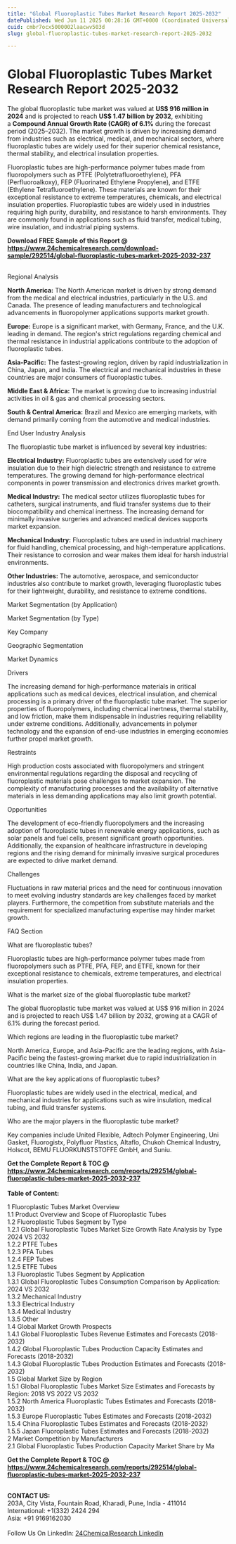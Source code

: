 ```yaml
---
title: "Global Fluoroplastic Tubes Market Research Report 2025-2032"
datePublished: Wed Jun 11 2025 00:28:16 GMT+0000 (Coordinated Universal Time)
cuid: cmbr7ocx5000002laacwv503d
slug: global-fluoroplastic-tubes-market-research-report-2025-2032

---
```


# Global Fluoroplastic Tubes Market Research Report 2025-2032

<p>The global fluoroplastic tube market was valued at <strong>US$ 916 million in 2024</strong> and is projected to reach <strong>US$ 1.47 billion by 2032</strong>, exhibiting a <strong>Compound Annual Growth Rate (CAGR) of 6.1%</strong> during the forecast period (2025–2032). The market growth is driven by increasing demand from industries such as electrical, medical, and mechanical sectors, where fluoroplastic tubes are widely used for their superior chemical resistance, thermal stability, and electrical insulation properties.</p><p>
</p><p>Fluoroplastic tubes are high-performance polymer tubes made from fluoropolymers such as PTFE (Polytetrafluoroethylene), PFA (Perfluoroalkoxy), FEP (Fluorinated Ethylene Propylene), and ETFE (Ethylene Tetrafluoroethylene). These materials are known for their exceptional resistance to extreme temperatures, chemicals, and electrical insulation properties. Fluoroplastic tubes are widely used in industries requiring high purity, durability, and resistance to harsh environments. They are commonly found in applications such as fluid transfer, medical tubing, wire insulation, and industrial piping systems.</p><div><b>Download FREE Sample of this Report @ 
            <a href="https://www.24chemicalresearch.com/download-sample/292514/global-fluoroplastic-tubes-market-2025-2032-237">
            https://www.24chemicalresearch.com/download-sample/292514/global-fluoroplastic-tubes-market-2025-2032-237</a></b></div><br><p>
Regional Analysis</p><p>
</p><p><strong>North America:</strong> The North American market is driven by strong demand from the medical and electrical industries, particularly in the U.S. and Canada. The presence of leading manufacturers and technological advancements in fluoropolymer applications supports market growth.</p><p>
</p><p><strong>Europe:</strong> Europe is a significant market, with Germany, France, and the U.K. leading in demand. The region's strict regulations regarding chemical and thermal resistance in industrial applications contribute to the adoption of fluoroplastic tubes.</p><p>
</p><p><strong>Asia-Pacific:</strong> The fastest-growing region, driven by rapid industrialization in China, Japan, and India. The electrical and mechanical industries in these countries are major consumers of fluoroplastic tubes.</p><p>
</p><p><strong>Middle East &amp; Africa:</strong> The market is growing due to increasing industrial activities in oil &amp; gas and chemical processing sectors.</p><p>
</p><p><strong>South &amp; Central America:</strong> Brazil and Mexico are emerging markets, with demand primarily coming from the automotive and medical industries.</p><p>
End User Industry Analysis</p><p>
</p><p>The fluoroplastic tube market is influenced by several key industries:</p><p>
</p><p><strong>Electrical Industry:</strong> Fluoroplastic tubes are extensively used for wire insulation due to their high dielectric strength and resistance to extreme temperatures. The growing demand for high-performance electrical components in power transmission and electronics drives market growth.</p><p>
</p><p><strong>Medical Industry:</strong> The medical sector utilizes fluoroplastic tubes for catheters, surgical instruments, and fluid transfer systems due to their biocompatibility and chemical inertness. The increasing demand for minimally invasive surgeries and advanced medical devices supports market expansion.</p><p>
</p><p><strong>Mechanical Industry:</strong> Fluoroplastic tubes are used in industrial machinery for fluid handling, chemical processing, and high-temperature applications. Their resistance to corrosion and wear makes them ideal for harsh industrial environments.</p><p>
</p><p><strong>Other Industries:</strong> The automotive, aerospace, and semiconductor industries also contribute to market growth, leveraging fluoroplastic tubes for their lightweight, durability, and resistance to extreme conditions.</p><p>
Market Segmentation (by Application)</p><p>
</p><p>
Market Segmentation (by Type)</p><p>
</p><p>
Key Company</p><p>
</p><p>
Geographic Segmentation</p><p>
</p><p>
Market Dynamics</p><p>
Drivers</p><p>
</p><p>The increasing demand for high-performance materials in critical applications such as medical devices, electrical insulation, and chemical processing is a primary driver of the fluoroplastic tube market. The superior properties of fluoropolymers, including chemical inertness, thermal stability, and low friction, make them indispensable in industries requiring reliability under extreme conditions. Additionally, advancements in polymer technology and the expansion of end-use industries in emerging economies further propel market growth.</p><p>
Restraints</p><p>
</p><p>High production costs associated with fluoropolymers and stringent environmental regulations regarding the disposal and recycling of fluoroplastic materials pose challenges to market expansion. The complexity of manufacturing processes and the availability of alternative materials in less demanding applications may also limit growth potential.</p><p>
Opportunities</p><p>
</p><p>The development of eco-friendly fluoropolymers and the increasing adoption of fluoroplastic tubes in renewable energy applications, such as solar panels and fuel cells, present significant growth opportunities. Additionally, the expansion of healthcare infrastructure in developing regions and the rising demand for minimally invasive surgical procedures are expected to drive market demand.</p><p>
Challenges</p><p>
</p><p>Fluctuations in raw material prices and the need for continuous innovation to meet evolving industry standards are key challenges faced by market players. Furthermore, the competition from substitute materials and the requirement for specialized manufacturing expertise may hinder market growth.</p><p>
FAQ Section</p><p>
What are fluoroplastic tubes?</p><p>
</p><p>Fluoroplastic tubes are high-performance polymer tubes made from fluoropolymers such as PTFE, PFA, FEP, and ETFE, known for their exceptional resistance to chemicals, extreme temperatures, and electrical insulation properties.</p><p>
What is the market size of the global fluoroplastic tube market?</p><p>
</p><p>The global fluoroplastic tube market was valued at US$ 916 million in 2024 and is projected to reach US$ 1.47 billion by 2032, growing at a CAGR of 6.1% during the forecast period.</p><p>
Which regions are leading in the fluoroplastic tube market?</p><p>
</p><p>North America, Europe, and Asia-Pacific are the leading regions, with Asia-Pacific being the fastest-growing market due to rapid industrialization in countries like China, India, and Japan.</p><p>
What are the key applications of fluoroplastic tubes?</p><p>
</p><p>Fluoroplastic tubes are widely used in the electrical, medical, and mechanical industries for applications such as wire insulation, medical tubing, and fluid transfer systems.</p><p>
Who are the major players in the fluoroplastic tube market?</p><p>
</p><p>Key companies include United Flexible, Adtech Polymer Engineering, Uni Gasket, Fluorogistx, Polyfluor Plastics, Altaflo, Chukoh Chemical Industry, Holscot, BEMU FLUORKUNSTSTOFFE GmbH, and Suniu.</p>

<div><b>Get the Complete Report & TOC @ 
            <a href="https://www.24chemicalresearch.com/reports/292514/global-fluoroplastic-tubes-market-2025-2032-237">
            https://www.24chemicalresearch.com/reports/292514/global-fluoroplastic-tubes-market-2025-2032-237</a></b></div><br>
            <b>Table of Content:</b><p>1 Fluoroplastic Tubes Market Overview<br />
    1.1 Product Overview and Scope of Fluoroplastic Tubes<br />
    1.2 Fluoroplastic Tubes Segment by Type<br />
        1.2.1 Global Fluoroplastic Tubes Market Size Growth Rate Analysis by Type 2024 VS 2032<br />
        1.2.2 PTFE Tubes<br />
        1.2.3 PFA Tubes<br />
        1.2.4 FEP Tubes<br />
        1.2.5 ETFE Tubes<br />
    1.3 Fluoroplastic Tubes Segment by Application<br />
        1.3.1 Global Fluoroplastic Tubes Consumption Comparison by Application: 2024 VS 2032<br />
        1.3.2 Mechanical Industry<br />
        1.3.3 Electrical Industry<br />
        1.3.4 Medical Industry<br />
        1.3.5 Other<br />
    1.4 Global Market Growth Prospects<br />
        1.4.1 Global Fluoroplastic Tubes Revenue Estimates and Forecasts (2018-2032)<br />
        1.4.2 Global Fluoroplastic Tubes Production Capacity Estimates and Forecasts (2018-2032)<br />
        1.4.3 Global Fluoroplastic Tubes Production Estimates and Forecasts (2018-2032)<br />
    1.5 Global Market Size by Region<br />
        1.5.1 Global Fluoroplastic Tubes Market Size Estimates and Forecasts by Region: 2018 VS 2022 VS 2032<br />
        1.5.2 North America Fluoroplastic Tubes Estimates and Forecasts (2018-2032)<br />
        1.5.3 Europe Fluoroplastic Tubes Estimates and Forecasts (2018-2032)<br />
        1.5.4 China Fluoroplastic Tubes Estimates and Forecasts (2018-2032)<br />
        1.5.5 Japan Fluoroplastic Tubes Estimates and Forecasts (2018-2032)<br />
2 Market Competition by Manufacturers<br />
    2.1 Global Fluoroplastic Tubes Production Capacity Market Share by Ma</p>

<div><b>Get the Complete Report & TOC @ 
            <a href="https://www.24chemicalresearch.com/reports/292514/global-fluoroplastic-tubes-market-2025-2032-237">
            https://www.24chemicalresearch.com/reports/292514/global-fluoroplastic-tubes-market-2025-2032-237</a></b></div><br>

<b>CONTACT US:</b><br>
            203A, City Vista, Fountain Road, Kharadi, Pune, India - 411014<br>
            International: +1(332) 2424 294<br>
            Asia: +91 9169162030 <br><br>
            Follow Us On LinkedIn: <a href="https://www.linkedin.com/company/24chemicalresearch/">24ChemicalResearch LinkedIn</a>